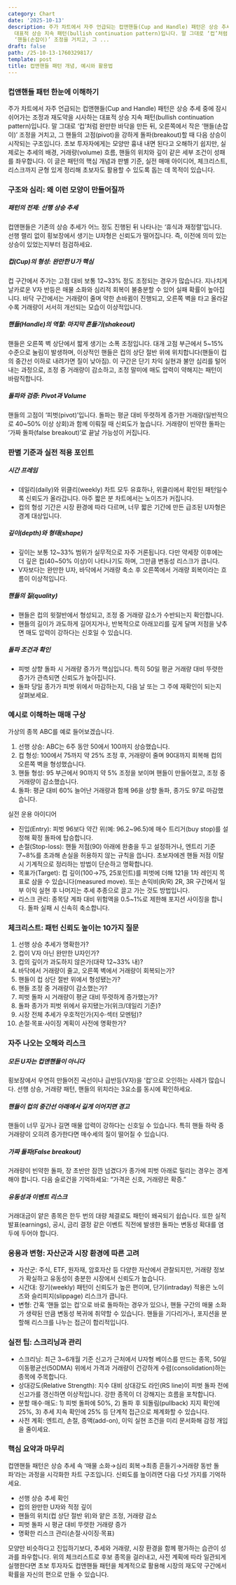 ```yaml
---
category: Chart
date: '2025-10-13'
description: 주가 차트에서 자주 언급되는 컵앤핸들(Cup and Handle) 패턴은 상승 추세 중에 잠시 쉬어가는 조정과 재도약을 시사하는
  대표적 상승 지속 패턴(bullish continuation pattern)입니다. 말 그대로 ‘컵’처럼 완만한 바닥을 만든 뒤, 오른쪽에서 작은
  ‘핸들(손잡이)’ 조정을 거치고, 그 ...
draft: false
path: /25-10-13-1760329817/
template: post
title: 컵앤핸들 패턴 개념, 예시와 활용법
---
```


### 컵앤핸들 패턴 한눈에 이해하기
주가 차트에서 자주 언급되는 컵앤핸들(Cup and Handle) 패턴은 상승 추세 중에 잠시 쉬어가는 조정과 재도약을 시사하는 대표적 상승 지속 패턴(bullish continuation pattern)입니다. 말 그대로 ‘컵’처럼 완만한 바닥을 만든 뒤, 오른쪽에서 작은 ‘핸들(손잡이)’ 조정을 거치고, 그 핸들의 고점(pivot)을 강하게 돌파(breakout)할 때 다음 상승이 시작되는 구조입니다. 초보 투자자에게는 모양만 흉내 내면 된다고 오해하기 쉽지만, 실제로는 추세의 배경, 거래량(volume) 흐름, 핸들의 위치와 깊이 같은 세부 조건이 성패를 좌우합니다. 이 글은 패턴의 핵심 개념과 판별 기준, 실전 매매 아이디어, 체크리스트, 리스크까지 균형 있게 정리해 초보자도 활용할 수 있도록 돕는 데 목적이 있습니다.

### 구조와 심리: 왜 이런 모양이 만들어질까
##### 패턴의 전제: 선행 상승 추세
컵앤핸들은 기존의 상승 추세가 어느 정도 진행된 뒤 나타나는 ‘휴식과 재정렬’입니다. 선행 랠리 없이 횡보장에서 생기는 U자형은 신뢰도가 떨어집니다. 즉, 이전에 의미 있는 상승이 있었는지부터 점검하세요.

##### 컵(Cup)의 형성: 완만한 U가 핵심
컵 구간에서 주가는 고점 대비 보통 12~33% 정도 조정되는 경우가 많습니다. 지나치게 날카로운 V자 반등은 매물 소화와 심리적 회복이 불충분할 수 있어 실패 확률이 높아집니다. 바닥 구간에서는 거래량이 줄며 약한 손바뀜이 진행되고, 오른쪽 벽을 타고 올라갈수록 거래량이 서서히 개선되는 모습이 이상적입니다.

##### 핸들(Handle)의 역할: 마지막 흔들기(shakeout)
핸들은 오른쪽 벽 상단에서 짧게 생기는 소폭 조정입니다. 대개 고점 부근에서 5~15% 수준으로 눌림이 발생하며, 이상적인 핸들은 컵의 상단 절반 위에 위치합니다(핸들이 컵의 중간선 이하로 내려가면 질이 낮아짐). 이 구간은 단기 차익 실현과 불안 심리를 털어내는 과정으로, 조정 중 거래량이 감소하고, 조정 말미에 매도 압력이 약해지는 패턴이 바람직합니다.

##### 돌파와 검증: Pivot과 Volume
핸들의 고점이 ‘피벗(pivot)’입니다. 돌파는 평균 대비 뚜렷하게 증가한 거래량(일반적으로 40~50% 이상 상회)과 함께 이뤄질 때 신뢰도가 높습니다. 거래량이 빈약한 돌파는 ‘가짜 돌파(false breakout)’로 끝날 가능성이 커집니다.

### 판별 기준과 실전 적용 포인트
##### 시간 프레임
- 데일리(daily)와 위클리(weekly) 차트 모두 유효하나, 위클리에서 확인된 패턴일수록 신뢰도가 올라갑니다. 아주 짧은 분 차트에서는 노이즈가 커집니다.
- 컵의 형성 기간은 시장 환경에 따라 다르며, 너무 짧은 기간에 만든 급조된 U자형은 경계 대상입니다.

##### 깊이(depth)와 형태(shape)
- 깊이는 보통 12~33% 범위가 실무적으로 자주 거론됩니다. 다만 약세장 이후에는 더 깊은 컵(40~50% 이상)이 나타나기도 하며, 그만큼 변동성 리스크가 큽니다.
- V자보다는 완만한 U자, 바닥에서 거래량 축소 후 오른쪽에서 거래량 회복이라는 흐름이 이상적입니다.

##### 핸들의 질(quality)
- 핸들은 컵의 윗절반에서 형성되고, 조정 중 거래량 감소가 수반되는지 확인합니다.
- 핸들의 길이가 과도하게 길어지거나, 반복적으로 아래꼬리를 깊게 달며 저점을 낮추면 매도 압력이 강하다는 신호일 수 있습니다.

##### 돌파 조건과 확인
- 피벗 상향 돌파 시 거래량 증가가 핵심입니다. 특히 50일 평균 거래량 대비 뚜렷한 증가가 관측되면 신뢰도가 높아집니다.
- 돌파 당일 종가가 피벗 위에서 마감하는지, 다음 날 또는 그 주에 재확인이 되는지 살펴보세요.

### 예시로 이해하는 매매 구상
가상의 종목 ABC를 예로 들어보겠습니다.

1) 선행 상승: ABC는 6주 동안 50에서 100까지 상승했습니다.  
2) 컵 형성: 100에서 75까지 약 25% 조정 후, 거래량이 줄며 90대까지 회복해 컵의 오른쪽 벽을 형성했습니다.  
3) 핸들 형성: 95 부근에서 90까지 약 5% 조정을 보이며 핸들이 만들어졌고, 조정 중 거래량이 감소했습니다.  
4) 돌파: 평균 대비 60% 늘어난 거래량과 함께 96을 상향 돌파, 종가도 97로 마감했습니다.

실전 운용 아이디어
- 진입(Entry): 피벗 96보다 약간 위(예: 96.2~96.5)에 매수 트리거(buy stop)를 설정해 확정 돌파에 탑승합니다.
- 손절(Stop-loss): 핸들 저점(90) 아래에 완충을 두고 설정하거나, 엔트리 기준 7~8%를 초과해 손실을 허용하지 않는 규칙을 씁니다. 초보자에겐 핸들 저점 이탈 시 기계적으로 정리하는 방법이 단순하고 명확합니다.
- 목표가(Target): 컵 깊이(100→75, 25포인트)를 피벗에 더해 121을 1차 레인지 목표로 삼을 수 있습니다(measured move). 또는 손익비(R/R) 2R, 3R 구간에서 일부 이익 실현 후 나머지는 추세 추종으로 끌고 가는 것도 방법입니다.
- 리스크 관리: 종목당 계좌 대비 위험액을 0.5~1%로 제한해 포지션 사이징을 합니다. 돌파 실패 시 신속히 축소합니다.

### 체크리스트: 패턴 신뢰도 높이는 10가지 질문
1) 선행 상승 추세가 명확한가?  
2) 컵이 V자 아닌 완만한 U자인가?  
3) 컵의 깊이가 과도하지 않은가(대략 12~33% 내)?  
4) 바닥에서 거래량이 줄고, 오른쪽 벽에서 거래량이 회복되는가?  
5) 핸들이 컵 상단 절반 위에서 형성됐는가?  
6) 핸들 조정 중 거래량이 감소했는가?  
7) 피벗 돌파 시 거래량이 평균 대비 뚜렷하게 증가했는가?  
8) 돌파 종가가 피벗 위에서 유지됐는가(위크/데일리 기준)?  
9) 시장 전체 추세가 우호적인가(지수·섹터 모멘텀)?  
10) 손절·목표·사이징 계획이 사전에 명확한가?

### 자주 나오는 오해와 리스크
##### 모든 U자는 컵앤핸들이 아니다
횡보장에서 우연히 만들어진 곡선이나 급반등(V자)을 ‘컵’으로 오인하는 사례가 많습니다. 선행 상승, 거래량 패턴, 핸들의 위치라는 3요소를 동시에 확인하세요.

##### 핸들이 컵의 중간선 아래에서 길게 이어지면 경고
핸들이 너무 깊거나 길면 매물 압력이 강하다는 신호일 수 있습니다. 특히 핸들 하락 중 거래량이 오히려 증가한다면 매수세의 질이 떨어질 수 있습니다.

##### 가짜 돌파(False breakout)
거래량이 빈약한 돌파, 장 초반만 잠깐 넘겼다가 종가에 피벗 아래로 밀리는 경우는 경계해야 합니다. 다음 슬로건을 기억하세요: “가격은 신호, 거래량은 확증.”

##### 유동성과 이벤트 리스크
거래대금이 얕은 종목은 한두 번의 대량 체결로도 패턴이 왜곡되기 쉽습니다. 또한 실적 발표(earnings), 공시, 금리 결정 같은 이벤트 직전에 발생한 돌파는 변동성 확대를 염두에 두어야 합니다.

### 응용과 변형: 자산군과 시장 환경에 따른 고려
- 자산군: 주식, ETF, 원자재, 암호자산 등 다양한 자산에서 관찰되지만, 거래량 정보가 확실하고 유동성이 충분한 시장에서 신뢰도가 높습니다.
- 시간대: 장기(weekly) 패턴이 신뢰도가 높은 편이며, 단기(intraday) 적용은 노이즈와 슬리피지(slippage) 리스크가 큽니다.
- 변형: 간혹 ‘핸들 없는 컵’으로 바로 돌파하는 경우가 있으나, 핸들 구간의 매물 소화가 생략된 만큼 변동성 복귀에 취약할 수 있습니다. 핸들을 기다리거나, 포지션을 분할해 리스크를 나누는 접근이 합리적입니다.

### 실전 팁: 스크리닝과 관리
- 스크리닝: 최근 3~6개월 기준 신고가 근처에서 U자형 베이스를 만드는 종목, 50일 이동평균선(50DMA) 위에서 가격과 거래량이 건강하게 수렴(consolidation)하는 종목에 주목합니다.
- 상대강도(Relative Strength): 지수 대비 상대강도 라인(RS line)이 피벗 돌파 전에 신고가를 갱신하면 이상적입니다. 강한 종목이 더 강해지는 흐름을 포착합니다.
- 분할 매수·매도: 1) 피벗 돌파에 50%, 2) 돌파 후 되돌림(pullback) 지지 확인에 25%, 3) 추세 지속 확인에 25% 등 단계적 접근으로 체계화할 수 있습니다.
- 사전 계획: 엔트리, 손절, 증액(add-on), 이익 실현 조건을 미리 문서화해 감정 개입을 줄이세요.

### 핵심 요약과 마무리
컵앤핸들 패턴은 상승 추세 속 ‘매물 소화→심리 회복→최종 흔들기→거래량 동반 돌파’라는 과정을 시각화한 차트 구조입니다. 신뢰도를 높이려면 다음 다섯 가지를 기억하세요.
- 선행 상승 추세 확인
- 컵의 완만한 U자와 적정 깊이
- 핸들의 위치(컵 상단 절반 위)와 얕은 조정, 거래량 감소
- 피벗 돌파 시 평균 대비 뚜렷한 거래량 증가
- 명확한 리스크 관리(손절·사이징·목표)

모양만 비슷하다고 진입하기보다, 추세와 거래량, 시장 환경을 함께 평가하는 습관이 성과를 좌우합니다. 위의 체크리스트로 후보 종목을 걸러내고, 사전 계획에 따라 일관되게 실행한다면 초보 투자자도 컵앤핸들 패턴을 체계적으로 활용해 시장의 재도약 구간에서 확률을 자신의 편으로 만들 수 있습니다.